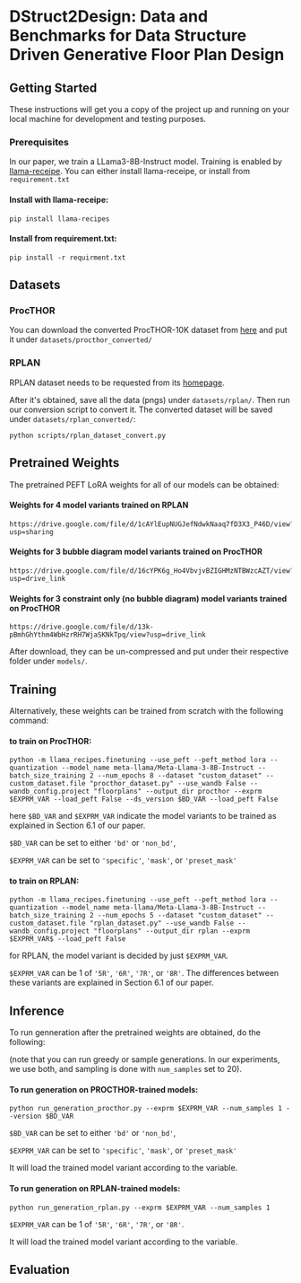 # DStruct2Design: Data and Benchmarks for Data Structure Driven Generative Floor Plan Design

## Getting Started

These instructions will get you a copy of the project up and running on your local machine for development and testing purposes.

### Prerequisites

In our paper, we train a LLama3-8B-Instruct model. Training is enabled by [llama-receipe](https://github.com/meta-llama/llama-recipes/tree/main). You can either install llama-receipe, or install from `requirement.txt`

#### Install with llama-receipe:
```
pip install llama-recipes
```

#### Install from requirement.txt:
```
pip install -r requirment.txt
```

## Datasets

### ProcTHOR

You can download the converted ProcTHOR-10K dataset from [here]() and put it under `datasets/procthor_converted/`

### RPLAN

RPLAN dataset needs to be requested from its [homepage](http://staff.ustc.edu.cn/~fuxm/projects/DeepLayout/).

After it's obtained, save all the data (pngs) under `datasets/rplan/`. Then run our conversion script to convert it. The converted dataset will be saved under `datasets/rplan_converted/`:
```
python scripts/rplan_dataset_convert.py
```

## Pretrained Weights

The pretrained PEFT LoRA weights for all of our models can be obtained:

#### Weights for 4 model variants trained on RPLAN
```
https://drive.google.com/file/d/1cAYlEupNUGJefNdwkNaaq7fD3X3_P46D/view?usp=sharing
```

#### Weights for 3 bubble diagram model variants trained on ProcTHOR
```
https://drive.google.com/file/d/16cYPK6g_Ho4VbvjvBZIGHMzNTBWzcAZT/view?usp=drive_link
```


#### Weights for 3 constraint only (no bubble diagram) model variants trained on ProcTHOR
```
https://drive.google.com/file/d/13k-pBmhGhYthm4WbHzrRH7WjaSKNkTpq/view?usp=drive_link
```

After download, they can be un-compressed and put under their respective folder under `models/`.

## Training

Alternatively, these weights can be trained from scratch with the following command:

#### to train on ProcTHOR:

```
python -m llama_recipes.finetuning --use_peft --peft_method lora --quantization --model_name meta-llama/Meta-Llama-3-8B-Instruct --batch_size_training 2 --num_epochs 8 --dataset "custom_dataset" --custom_dataset.file "procthor_dataset.py" --use_wandb False --wandb_config.project "floorplans" --output_dir procthor --exprm $EXPRM_VAR --load_peft False --ds_version $BD_VAR --load_peft False
```

here `$BD_VAR` and `$EXPRM_VAR` indicate the model variants to be trained as explained in Section 6.1 of our paper. 

`$BD_VAR` can be set to either `'bd'` or `'non_bd'`,

`$EXPRM_VAR` can be set to `'specific'`, `'mask'`, or `'preset_mask'`

#### to train on RPLAN:

```
python -m llama_recipes.finetuning --use_peft --peft_method lora --quantization --model_name meta-llama/Meta-Llama-3-8B-Instruct --batch_size_training 2 --num_epochs 5 --dataset "custom_dataset" --custom_dataset.file "rplan_dataset.py" --use_wandb False --wandb_config.project "floorplans" --output_dir rplan --exprm $EXPRM_VAR$ --load_peft False
```

for RPLAN, the model variant is decided by just `$EXPRM_VAR`.

`$EXPRM_VAR` can be 1 of `'5R'`, `'6R'`, `'7R'`, or `'8R'`. The differences between these variants are explained in Section 6.1 of our paper.

## Inference

To run genneration after the pretrained weights are obtained, do the following:

(note that you can run greedy or sample generations. In our experiments, we use both, and sampling is done with `num_samples` set to 20).

#### To run generation on PROCTHOR-trained models:

```
python run_generation_procthor.py --exprm $EXPRM_VAR --num_samples 1 --version $BD_VAR
```

`$BD_VAR` can be set to either `'bd'` or `'non_bd'`,

`$EXPRM_VAR` can be set to `'specific'`, `'mask'`, or `'preset_mask'`

It will load the trained model variant according to the variable.


#### To run generation on RPLAN-trained models:

```
python run_generation_rplan.py --exprm $EXPRM_VAR --num_samples 1
```

`$EXPRM_VAR` can be 1 of `'5R'`, `'6R'`, `'7R'`, or `'8R'`. 

It will load the trained model variant according to the variable.

## Evaluation